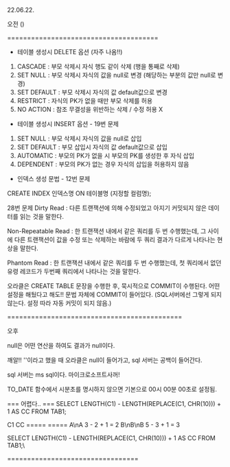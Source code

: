 22.06.22.

오전 ()


======================================

- 테이블 생성시 DELETE 옵션 (자주 나옴!!)
1. CASCADE : 부모 삭제시 자식 행도 같이 삭제 (행을 통째로 삭제)
2. SET NULL : 부모 삭제시 자식의 값을 null로 변경 (해당하는 부분의 값만 null로 변경)
3. SET DEFAULT : 부모 삭제시 자식의 값 default값으로 변경
4. RESTRICT : 자식의 PK가 없을 때만 부모 삭제를 허용
5. NO ACTION : 참조 무결성을 위반하는 삭제 / 수정 허용 X


- 테이블 생성시 INSERT 옵션 - 19번 문제
1. SET NULL : 부모 삭제시 자식의 값을 null로 삽입
2. SET DEFAULT : 부모 삽입시 자식의 값 default값으로 삽입
3. AUTOMATIC : 부모의 PK가 없을 시 부모의 PK를 생성한 후 자식 삽입
4. DEPENDENT : 부모의 PK가 없는 경우 자식의 삽입을 허용하지 않음


* 인덱스 생성 문법 - 12번 문제

 CREATE INDEX 인덱스명 ON 테이블명 (지정할 컬럼명);
 

28번 문제
Dirty Read : 다른 트랜잭션에 의해 수정되었고 아지기 커밋되지 않은 데이터를 읽는 것을 말한다.

Non-Repeatable Read : 한 트랜잭션 내에서 같은 쿼리를 두 번 수행했는데, 그 사이에 다른 트랜잭션이
                    값을 수정 또는 삭제하는 바람에 두 쿼리 결과가 다르게 나타나는 현상을 말한다.

Phantom Read : 한 트랜잭션 내에서 같은 쿼리를 두 번 수행했는데, 첫 쿼리에서 없던 유령 레코드가 두번째
                쿼리에서 나타나는 것을 말한다.


오라클은 CREATE TABLE 문장을 수행한 후, 묵시적으로 COMMIT이 수행된다.
어떤 설정을 해뒀다고 해도!! 문법 자체에 COMMIT이 들어있다.
(SQL서버에선 그렇게 되지 않는다. 설정 따라 자동 커밋이 되지 않음.)



============================================

오후

null은 어떤 연산을 하여도 결과가 null이다.

깨알!!
''이라고 했을 때 오라클은 null이 들어가고, sql 서버는 공백이 들어간다.

sql 서버는 ms sql이다. 마이크로소프트사꺼!


TO_DATE 함수에서 시분초를 명시하지 않으면 기본으로 00시 00분 00초로 설정됨.

 === 어렵다.. ===
SELECT
LENGTH(C1) - LENGTH(REPLACE(C1, CHR(10))) + 1 AS CC
FROM TAB1;

C1                  CC
=====         =====
A\nA           3 - 2 + 1 = 2
B\nB\nB      5 - 3 + 1 = 3


SELECT
LENGTH(C1) - LENGTH(REPLACE(C1, CHR(10))) + 1 AS CC
FROM TAB1;\ 
 
  =================================


